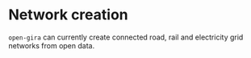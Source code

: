 # Network creation

`open-gira` can currently create connected road, rail and electricity grid
networks from open data.